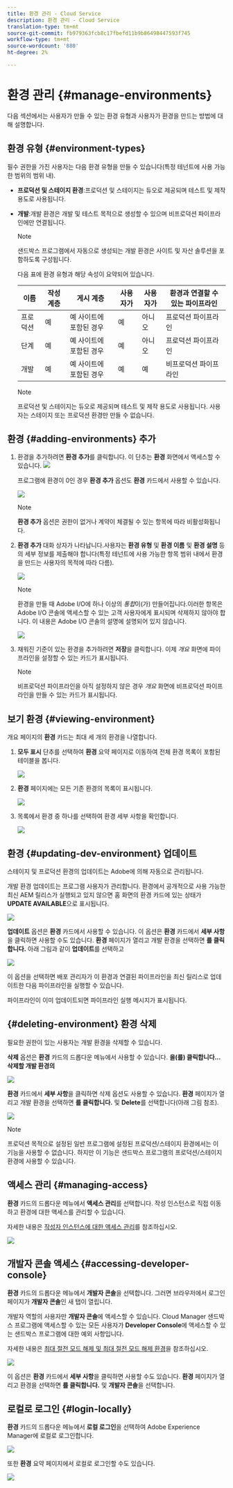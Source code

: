 ```yaml
---
title: 환경 관리 - Cloud Service
description: 환경 관리 - Cloud Service
translation-type: tm+mt
source-git-commit: fb979363fcb8c17fbefd11b9b86498447593f745
workflow-type: tm+mt
source-wordcount: '880'
ht-degree: 2%

---
```



# 환경 관리 {#manage-environments}

다음 섹션에서는 사용자가 만들 수 있는 환경 유형과 사용자가 환경을 만드는 방법에 대해 설명합니다.

## 환경 유형 {#environment-types}

필수 권한을 가진 사용자는 다음 환경 유형을 만들 수 있습니다(특정 테넌트에 사용 가능한 범위의 범위 내).

* **프로덕션 및 스테이지 환경**:프로덕션 및 스테이지는 듀오로 제공되며 테스트 및 제작 용도로 사용됩니다.

* **개발**:개발 환경은 개발 및 테스트 목적으로 생성할 수 있으며 비프로덕션 파이프라인에만 연결됩니다.

   >[!NOTE]
   >샌드박스 프로그램에서 자동으로 생성되는 개발 환경은 사이트 및 자산 솔루션을 포함하도록 구성됩니다.

   다음 표에 환경 유형과 해당 속성이 요약되어 있습니다.

   | 이름 | 작성 계층 | 게시 계층 | 사용자가 | 사용자가 | 환경과 연결할 수 있는 파이프라인 |
   |--- |--- |--- |--- |---|---|
   | 프로덕션 | 예 | 예 사이트에 포함된 경우 | 예 | 아니오 | 프로덕션 파이프라인 |
   | 단계 | 예 | 예 사이트에 포함된 경우 | 예 | 아니오 | 프로덕션 파이프라인 |
   | 개발 | 예 | 예 사이트에 포함된 경우 | 예 | 예 | 비프로덕션 파이프라인 |

   >[!NOTE]
   >프로덕션 및 스테이지는 듀오로 제공되며 테스트 및 제작 용도로 사용됩니다.  사용자는 스테이지 또는 프로덕션 환경만 만들 수 없습니다.

## 환경 {#adding-environments} 추가

1. 환경을 추가하려면 **환경 추가**&#x200B;를 클릭합니다. 이 단추는 **환경** 화면에서 액세스할 수 있습니다.
   ![](assets/environments-tab.png)

   프로그램에 환경이 0인 경우 **환경 추가** 옵션도 **환경** 카드에서 사용할 수 있습니다.

   ![](assets/no-environments.png)

   >[!NOTE]
   >**환경 추가** 옵션은 권한이 없거나 계약이 체결될 수 있는 항목에 따라 비활성화됩니다.

1. **환경 추가** 대화 상자가 나타납니다.사용자는 **환경 유형** 및 **환경 이름** 및 **환경 설명** 등의 세부 정보를 제출해야 합니다(특정 테넌트에 사용 가능한 항목 범위 내에서 환경을 만드는 사용자의 목적에 따라 다름).

   ![](assets/add-environment2.png)

   >[!NOTE]
   >환경을 만들 때 Adobe I/O에 하나 이상의 *통합*&#x200B;이(가) 만들어집니다.이러한 항목은 Adobe I/O 콘솔에 액세스할 수 있는 고객 사용자에게 표시되며 삭제하지 않아야 합니다. 이 내용은 Adobe I/O 콘솔의 설명에 설명되어 있지 않습니다.

   ![](assets/add-environment-image1.png)

1. 채워진 기준이 있는 환경을 추가하려면 **저장**&#x200B;을 클릭합니다.  이제 *개요* 화면에 파이프라인을 설정할 수 있는 카드가 표시됩니다.

   >[!NOTE]
   >비프로덕션 파이프라인을 아직 설정하지 않은 경우 *개요* 화면에 비프로덕션 파이프라인을 만들 수 있는 카드가 표시됩니다.


## 보기 환경 {#viewing-environment}

개요 페이지의 **환경** 카드는 최대 세 개의 환경을 나열합니다.

1. **모두 표시** 단추를 선택하여 **환경** 요약 페이지로 이동하여 전체 환경 목록이 포함된 테이블을 봅니다.

   ![](assets/environment-view-1.png)

1. **환경** 페이지에는 모든 기존 환경의 목록이 표시됩니다.

   ![](assets/environment-view-2.png)

1. 목록에서 환경 중 하나를 선택하여 환경 세부 사항을 확인합니다.

   ![](assets/environment-view-3.png)


## 환경 {#updating-dev-environment} 업데이트

스테이지 및 프로덕션 환경의 업데이트는 Adobe에 의해 자동으로 관리됩니다.

개발 환경 업데이트는 프로그램 사용자가 관리합니다. 환경에서 공개적으로 사용 가능한 최신 AEM 릴리스가 실행되고 있지 않으면 홈 화면의 환경 카드에 있는 상태가 **UPDATE AVAILABLE**&#x200B;으로 표시됩니다.

![](assets/environ-update.png)


**업데이트** 옵션은 **환경** 카드에서 사용할 수 있습니다.
이 옵션은 **환경** 카드에서 **세부 사항**&#x200B;을 클릭하면 사용할 수도 있습니다. **환경** 페이지가 열리고 개발 환경을 선택하면 **를 클릭합니다.** 아래 그림과 같이 **업데이트**&#x200B;를 선택하고

![](assets/environ-update2.png)

이 옵션을 선택하면 배포 관리자가 이 환경과 연결된 파이프라인을 최신 릴리스로 업데이트한 다음 파이프라인을 실행할 수 있습니다.

파이프라인이 이미 업데이트되면 파이프라인 실행 메시지가 표시됩니다.

## {#deleting-environment} 환경 삭제

필요한 권한이 있는 사용자는 개발 환경을 삭제할 수 있습니다.

**삭제** 옵션은 **환경** 카드의 드롭다운 메뉴에서 사용할 수 있습니다. **을(를) 클릭합니다...삭제할 개발 환경의**

![](assets/environ-delete.png)

**환경** 카드에서 **세부 사항**&#x200B;을 클릭하면 삭제 옵션도 사용할 수 있습니다. **환경** 페이지가 열리고 개발 환경을 선택하면 **를 클릭합니다.** 및 **Delete**&#x200B;를 선택합니다(아래 그림 참조).

![](assets/environ-delete2.png)


>[!NOTE]
>
>프로덕션 목적으로 설정된 일반 프로그램에 설정된 프로덕션/스테이지 환경에서는 이 기능을 사용할 수 없습니다. 하지만 이 기능은 샌드박스 프로그램의 프로덕션/스테이지 환경에 사용할 수 있습니다.

## 액세스 관리 {#managing-access}

**환경** 카드의 드롭다운 메뉴에서 **액세스 관리**&#x200B;를 선택합니다. 작성 인스턴스로 직접 이동하고 환경에 대한 액세스를 관리할 수 있습니다.

자세한 내용은 [작성자 인스턴스에 대한 액세스 관리](/help/onboarding/getting-access-to-aem-in-cloud/navigation.md#manage-access-aem)를 참조하십시오.

![](assets/environ-access.png)


## 개발자 콘솔 액세스 {#accessing-developer-console}

**환경** 카드의 드롭다운 메뉴에서 **개발자 콘솔**&#x200B;을 선택합니다. 그러면 브라우저에서 로그인 페이지가 **개발자 콘솔**&#x200B;인 새 탭이 열립니다.

개발자 역할의 사용자만 **개발자 콘솔**&#x200B;에 액세스할 수 있습니다. Cloud Manager 샌드박스 프로그램에 액세스할 수 있는 모든 사용자가 **Developer Console**&#x200B;에 액세스할 수 있는 샌드박스 프로그램에 대한 예외 사항입니다.

자세한 내용은 [최대 절전 모드 해제 및 최대 절전 모드 해제 환경](https://docs.adobe.com/content/help/en/experience-manager-cloud-service/onboarding/getting-access/cloud-service-programs/sandbox-programs.html#hibernating-introduction)을 참조하십시오.


![](assets/environ-devconsole.png)

이 옵션은 **환경** 카드에서 **세부 사항**&#x200B;을 클릭하면 사용할 수도 있습니다. **환경** 페이지가 열리고 환경을 선택하면 **를 클릭합니다.** 및 **개발자 콘솔**&#x200B;을 선택합니다.

## 로컬로 로그인 {#login-locally}

**환경** 카드의 드롭다운 메뉴에서 **로컬 로그인**&#x200B;을 선택하여 Adobe Experience Manager에 로컬로 로그인합니다.

![](assets/environ-login-locally.png)

또한 **환경** 요약 페이지에서 로컬로 로그인할 수도 있습니다.

![](assets/environ-login-locally-2.png)

